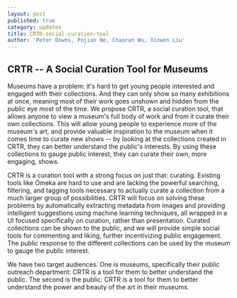 ```yaml
---
layout: post
published: true
category: updates
title: CRTR-social-curation-tool
author: 'Peter Downs, Pojian Ne, Chaoran Wu, Xinwen Liu'
---
```


## CRTR -- A Social Curation Tool for Museums

Museums have a problem: it's hard to get young people interested and engaged with their collections. And they can only show so many exhibitions at once, meaning most of their work goes unshown and hidden from the public eye most of the time. We propose CRTR, a social curation tool, that allows anyone to view a museum's full body of work and from it curate their own collections. This will allow young people to experience more of the museum's art, and provide valuable inspiration to the museum when it comes time to curate new shows -- by looking at the collections created in CRTR, they can better understand the public's interests. By using these collections to gauge public interest, they can curate their own, more engaging, shows.

CRTR is a curation tool with a strong focus on just that: curating. Existing tools like Omeka are hard to use and are lacking the powerful searching, filtering, and tagging tools necessary to actually curate a collection from a much larger group of possibilities. CRTR will focus on solving these problems by automatically extracting metadata from images and providing intelligent suggestions using machine learning techniques, all wrapped in a UI focused specifically on curation, rather than presentation. Curated collections can be shown to the public, and we will provide simple social tools for commenting and liking, further incentivizing public engagement. The public response to the different collections can be used by the museum to gauge the public interest.

We have two target audiences. One is museums, specifically their public outreach department: CRTR is a tool for them to better understand the public. The second is the public: CRTR is a tool for them to better understand the power and beauty of the art in their museums.